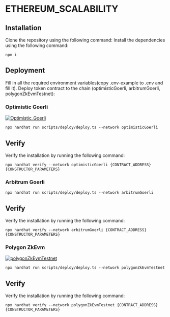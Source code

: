 # ETHEREUM_SCALABILITY

## Installation

Clone the repository using the following command:
Install the dependencies using the following command:
```shell
npm i
```

## Deployment

Fill in all the required environment variables(copy .env-example to .env and fill it).
Deploy token contract to the chain (optimisticGoerli, arbitrumGoerli, polygonZkEvmTestnet):

### Optimistic Goerli
[![Optimistic_Goerli](https://img.shields.io/badge/check_the_contract_in_goerli_optimism.etherscan-e32636?style=flat&logo=ethereum)](https://goerli-optimism.etherscan.io/address/0x462cEF234707C9a4Bd9149dF47Df48344773B14F#code)

```shell
npx hardhat run scripts/deploy/deploy.ts --network optimisticGoerli
```

## Verify

Verify the installation by running the following command:
```shell
npx hardhat verify --network optimisticGoerli {CONTRACT_ADDRESS} {CONSTRUCTOR_PARAMETERS}
```

### Arbitrum Goerli

```shell
npx hardhat run scripts/deploy/deploy.ts --network arbitrumGoerli
```

## Verify

Verify the installation by running the following command:
```shell
npx hardhat verify --network arbitrumGoerli {CONTRACT_ADDRESS} {CONSTRUCTOR_PARAMETERS}
```

### Polygon ZkEvm
[![polygonZkEvmTestnet](https://img.shields.io/badge/check_the_contract_in_zkEvmTestnet-9966cc?style=flat&logo=ethereum)](https://testnet-zkevm.polygonscan.com/address/0x462cEF234707C9a4Bd9149dF47Df48344773B14F#code)

```shell
npx hardhat run scripts/deploy/deploy.ts --network polygonZkEvmTestnet
```

## Verify

Verify the installation by running the following command:
```shell
npx hardhat verify --network polygonZkEvmTestnet {CONTRACT_ADDRESS} {CONSTRUCTOR_PARAMETERS}